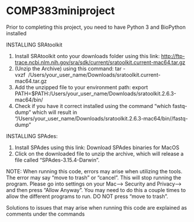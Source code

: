 # COMP383miniproject


Prior to completing this project, you need to have Python 3 and BioPython installed

INSTALLING SRAtoolkit

1. Install SRAtoolkit onto your downloads folder using this link:
http://ftp-trace.ncbi.nlm.nih.gov/sra/sdk/current/sratoolkit.current-mac64.tar.gz
2. (Unzip the Archive) using this command:
tar -vxzf  /Users/your_user_name/Downloads/sratoolkit.current-mac64.tar.gz
3. Add the unzipped file to your environment path:
export PATH=$PATH:/Users/your_user_name/Downloads/sratoolkit.2.6.3-mac64/bin/
4. Check if you have it correct installed using the command “which fastq-dump” which will result in “/Users/your_user_name/Downloads/sratoolkit.2.6.3-mac64/bin//fastq-dump”

INSTALLING SPAdes: 

1. Install SPAdes using this link: Download SPAdes binaries for MacOS
2. Click on the downloaded file to unzip the archive, which will release a file called “SPAdes-3.15.4-Darwin”.

NOTE: When running this code, errors may arise when utilizing the tools. The error may say “move to trash” or “cancel”. This will stop running the program. Please go into settings on your Mac—> Security and Privacy—> and then press “Allow Anyway”. You may need to do this a couple times to allow the different programs to run. DO NOT press “move to trash”. 

Solutions to issues that may arise when running this code are explained as comments under the commands
